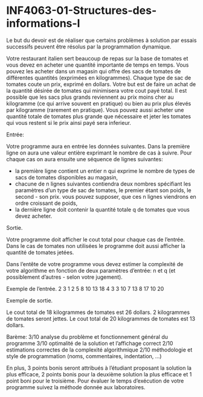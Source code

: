 # INF4063-01-Structures-des-informations-I

Le but du devoir est de réaliser que certains problèmes à solution par essais successifs peuvent
être résolus par la programmation dynamique.

Votre restaurant italien sert beaucoup de repas sur la base de tomates et vous devez en acheter
une quantité importante de temps en temps. Vous pouvez les acheter dans un magasin qui offre
des sacs de tomates de différentes quantités (exprimées en kilogrammes). Chaque type de sac de
tomates coute un prix, exprimé en dollars. Votre but est de faire un achat de la quantité désirée de
tomates qui minimisera votre cout payé total. Il est possible que les sacs plus grands reviennent
au prix moins cher au kilogramme (ce qui arrive souvent en pratique) ou bien au prix plus élevés
par kilogramme (rarement en pratique). Vous pouvez aussi acheter une quantité totale de tomates
plus grande que nécessaire et jeter les tomates qui vous restent si le prix ainsi payé sera inferieur.

Entrée:

Votre programme aura en entrée les données suivantes. Dans la première ligne on aura une valeur
entière exprimant le nombre de cas à suivre. Pour chaque cas on aura ensuite une séquence de
lignes suivantes:
- la première ligne contient un entier n qui exprime le nombre de types de sacs de tomates
disponibles au magasin,
- chacune de n lignes suivantes contiendra deux nombres spécifiant les paramètres d’un type de
sac de tomates, le premier étant son poids, le second - son prix. vous pouvez supposer, que ces
n lignes viendrons en ordre croissant de poids,
- la dernière ligne doit contenir la quantité totale q de tomates que vous devez acheter.

Sortie.

Votre programme doit afficher le cout total pour chaque cas de l’entrée. Dans le cas de tomates
non utilisées le programme doit aussi afficher la quantité de tomates jetées.

Dans l’entête de votre programme vous devez estimer la complexité de votre algorithme en
fonction de deux paramètres d’entrée: n et q (et possiblement d’autres - selon votre jugement).


Exemple de l’entrée.
2
3
1 2
5 8
10 13
18
4
3 3
10 7
13 8
17 10
20

Exemple de sortie.

Le cout total de 18 kilogrammes de tomates est 26 dollars. 2 kilogrammes de tomates seront
jettes. Le cout total de 20 kilogrammes de tomates est 13 dollars.

Barème:
3/10 analyse du problème et fonctionnement général du programme
3/10 optimalité de la solution et l’affichage correct
2/10 estimations correctes de la complexité algorithmique
2/10 méthodologie et style de programmation (noms, commentaires, indentation, ...)

En plus, 3 points bonis seront attribués à l’étudiant proposant la solution la plus efficace, 2
points bonis pour la deuxième solution la plus efficace et 1 point boni pour le troisième. Pour
évaluer le temps d’exécution de votre programme suivez la méthode donnée aux laboratoires.
